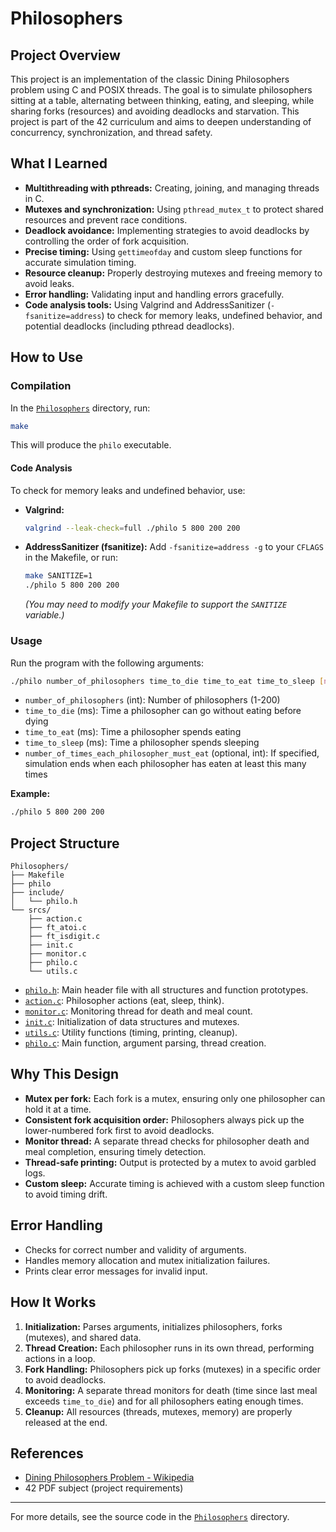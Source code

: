 # Philosophers

## Project Overview

This project is an implementation of the classic Dining Philosophers problem using C and POSIX threads. The goal is to simulate philosophers sitting at a table, alternating between thinking, eating, and sleeping, while sharing forks (resources) and avoiding deadlocks and starvation. This project is part of the 42 curriculum and aims to deepen understanding of concurrency, synchronization, and thread safety.

## What I Learned

- **Multithreading with pthreads:** Creating, joining, and managing threads in C.
- **Mutexes and synchronization:** Using `pthread_mutex_t` to protect shared resources and prevent race conditions.
- **Deadlock avoidance:** Implementing strategies to avoid deadlocks by controlling the order of fork acquisition.
- **Precise timing:** Using `gettimeofday` and custom sleep functions for accurate simulation timing.
- **Resource cleanup:** Properly destroying mutexes and freeing memory to avoid leaks.
- **Error handling:** Validating input and handling errors gracefully.
- **Code analysis tools:** Using Valgrind and AddressSanitizer (`-fsanitize=address`) to check for memory leaks, undefined behavior, and potential deadlocks (including pthread deadlocks).

## How to Use

### Compilation

In the [`Philosophers`](Philosophers) directory, run:

```sh
make
```

This will produce the `philo` executable.

#### Code Analysis

To check for memory leaks and undefined behavior, use:

- **Valgrind:**
    ```sh
    valgrind --leak-check=full ./philo 5 800 200 200
    ```
- **AddressSanitizer (fsanitize):**
    Add `-fsanitize=address -g` to your `CFLAGS` in the Makefile, or run:
    ```sh
    make SANITIZE=1
    ./philo 5 800 200 200
    ```
    *(You may need to modify your Makefile to support the `SANITIZE` variable.)*

### Usage

Run the program with the following arguments:

```sh
./philo number_of_philosophers time_to_die time_to_eat time_to_sleep [number_of_times_each_philosopher_must_eat]
```

- `number_of_philosophers` (int): Number of philosophers (1-200)
- `time_to_die` (ms): Time a philosopher can go without eating before dying
- `time_to_eat` (ms): Time a philosopher spends eating
- `time_to_sleep` (ms): Time a philosopher spends sleeping
- `number_of_times_each_philosopher_must_eat` (optional, int): If specified, simulation ends when each philosopher has eaten at least this many times

**Example:**

```sh
./philo 5 800 200 200
```

## Project Structure

```
Philosophers/
├── Makefile
├── philo
├── include/
│   └── philo.h
└── srcs/
    ├── action.c
    ├── ft_atoi.c
    ├── ft_isdigit.c
    ├── init.c
    ├── monitor.c
    ├── philo.c
    └── utils.c
```

- [`philo.h`](Philosophers/include/philo.h): Main header file with all structures and function prototypes.
- [`action.c`](Philosophers/srcs/action.c): Philosopher actions (eat, sleep, think).
- [`monitor.c`](Philosophers/srcs/monitor.c): Monitoring thread for death and meal count.
- [`init.c`](Philosophers/srcs/init.c): Initialization of data structures and mutexes.
- [`utils.c`](Philosophers/srcs/utils.c): Utility functions (timing, printing, cleanup).
- [`philo.c`](Philosophers/srcs/philo.c): Main function, argument parsing, thread creation.

## Why This Design

- **Mutex per fork:** Each fork is a mutex, ensuring only one philosopher can hold it at a time.
- **Consistent fork acquisition order:** Philosophers always pick up the lower-numbered fork first to avoid deadlocks.
- **Monitor thread:** A separate thread checks for philosopher death and meal completion, ensuring timely detection.
- **Thread-safe printing:** Output is protected by a mutex to avoid garbled logs.
- **Custom sleep:** Accurate timing is achieved with a custom sleep function to avoid timing drift.

## Error Handling

- Checks for correct number and validity of arguments.
- Handles memory allocation and mutex initialization failures.
- Prints clear error messages for invalid input.

## How It Works

1. **Initialization:** Parses arguments, initializes philosophers, forks (mutexes), and shared data.
2. **Thread Creation:** Each philosopher runs in its own thread, performing actions in a loop.
3. **Fork Handling:** Philosophers pick up forks (mutexes) in a specific order to avoid deadlocks.
4. **Monitoring:** A separate thread monitors for death (time since last meal exceeds `time_to_die`) and for all philosophers eating enough times.
5. **Cleanup:** All resources (threads, mutexes, memory) are properly released at the end.

## References

- [Dining Philosophers Problem - Wikipedia](https://en.wikipedia.org/wiki/Dining_philosophers_problem)
- 42 PDF subject (project requirements)

---

For more details, see the source code in the [`Philosophers`](Philosophers) directory.